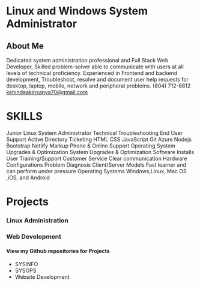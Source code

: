 # Linux and Windows System Administrator
## About Me

Dedicated system administration professional and Full Stack Web Developer, Skilled problem-solver able to communicate with users at all levels of technical proficiency. Experienced in Frontend and backend development, Troubleshoot, resolve and document user help requests for desktop, laptop, mobile, network and peripheral problems.
(804) 712-8812 kehindeakinsanya70@gmail.com

# SKILLS
Junior Linux System Administrator 
Technical Troubleshooting End User Support
Active Directory
Ticketing
HTML
CSS
JavaScript
Git
Azure
Nodejs
Bootstrap
Netlify
Markup
Phone & Online Support
Operating System Upgrades & Optimization
System Upgrades & Optimization
Software Installs
User Training/Support
Customer Service
Clear communication
Hardware Configurations
Problem Diagnosis
Client/Server Models
Fast learner and can perform under pressure
Operating Systems
Windows,Linux, Mac OS ,iOS, and Android

# Projects
### Linux Administration
### Web Development
#### View my Github repositories for Projects

* SYSINFO
* SYSOPS
* Website Development
